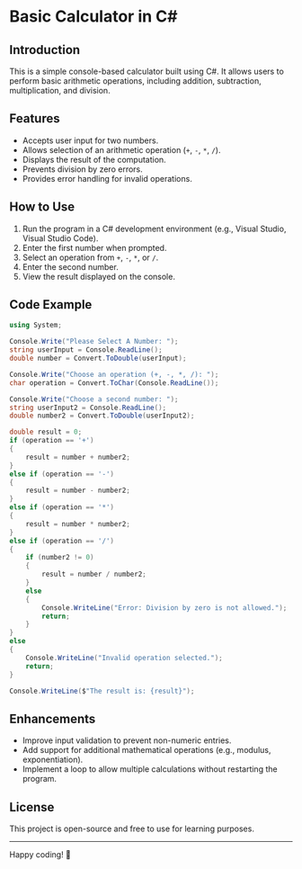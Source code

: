 # Basic Calculator in C#

## Introduction
This is a simple console-based calculator built using C#. It allows users to perform basic arithmetic operations, including addition, subtraction, multiplication, and division.

## Features
- Accepts user input for two numbers.
- Allows selection of an arithmetic operation (`+`, `-`, `*`, `/`).
- Displays the result of the computation.
- Prevents division by zero errors.
- Provides error handling for invalid operations.

## How to Use
1. Run the program in a C# development environment (e.g., Visual Studio, Visual Studio Code).
2. Enter the first number when prompted.
3. Select an operation from `+`, `-`, `*`, or `/`.
4. Enter the second number.
5. View the result displayed on the console.

## Code Example
```csharp
using System;

Console.Write("Please Select A Number: ");
string userInput = Console.ReadLine();
double number = Convert.ToDouble(userInput);

Console.Write("Choose an operation (+, -, *, /): ");
char operation = Convert.ToChar(Console.ReadLine());

Console.Write("Choose a second number: ");
string userInput2 = Console.ReadLine();
double number2 = Convert.ToDouble(userInput2);

double result = 0;
if (operation == '+')
{
    result = number + number2;
}
else if (operation == '-')
{
    result = number - number2;
}
else if (operation == '*')
{
    result = number * number2;
}
else if (operation == '/')
{
    if (number2 != 0)
    {
        result = number / number2;
    }
    else
    {
        Console.WriteLine("Error: Division by zero is not allowed.");
        return;
    }
}
else
{
    Console.WriteLine("Invalid operation selected.");
    return;
}

Console.WriteLine($"The result is: {result}");
```

## Enhancements
- Improve input validation to prevent non-numeric entries.
- Add support for additional mathematical operations (e.g., modulus, exponentiation).
- Implement a loop to allow multiple calculations without restarting the program.

## License
This project is open-source and free to use for learning purposes.

---

Happy coding! 🚀
